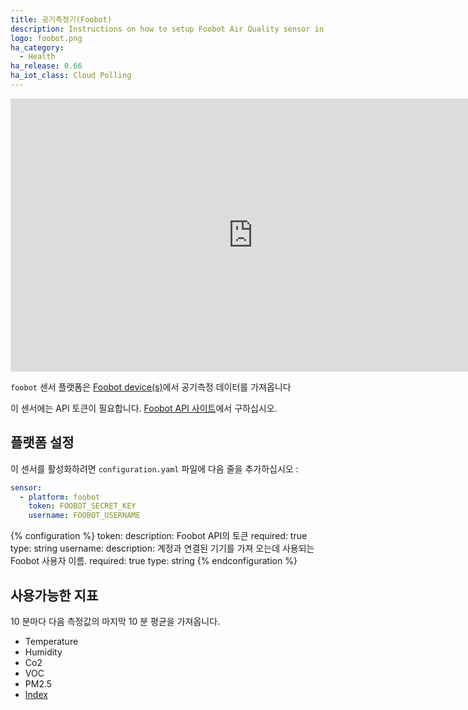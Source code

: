 ```yaml
---
title: 공기측정기(Foobot)
description: Instructions on how to setup Foobot Air Quality sensor in Home Assistant.
logo: foobot.png
ha_category:
  - Health
ha_release: 0.66
ha_iot_class: Cloud Polling
---
```


<div class='videoWrapper'>
<iframe width="776" height="437" src="https://www.youtube.com/embed/DCuYVf1ii3A" frameborder="0" allow="accelerometer; autoplay; encrypted-media; gyroscope; picture-in-picture" allowfullscreen></iframe>
</div>

`foobot` 센서 플랫폼은 [Foobot device(s)](https://foobot.io/features/)에서 공기측정 데이터를 가져옵니다

이 센서에는 API 토큰이 필요합니다. [Foobot API 사이트](https://api.foobot.io/apidoc/index.html)에서 구하십시오.

## 플랫폼 설정

이 센서를 활성화하려면 `configuration.yaml` 파일에 다음 줄을 추가하십시오 :

```yaml
sensor:
  - platform: foobot
    token: FOOBOT_SECRET_KEY
    username: FOOBOT_USERNAME
```

{% configuration %}
  token:
    description: Foobot API의 토큰
    required: true
    type: string
  username:
    description: 계정과 연결된 기기를 가져 오는데 사용되는 Foobot 사용자 이름.
    required: true
    type: string
{% endconfiguration %}

## 사용가능한 지표

10 분마다 다음 측정값의 마지막 10 분 평균을 가져옵니다.

  * Temperature
  * Humidity
  * Co2
  * VOC
  * PM2.5
  * [Index](https://help.foobot.io/hc/en-us/articles/204814371-What-does-central-number-mean-)
